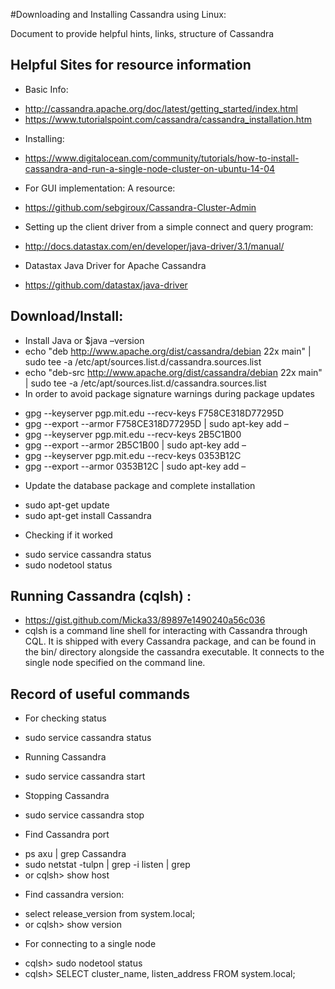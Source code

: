 #Downloading and Installing Cassandra using Linux:

Document to provide helpful hints, links, structure of Cassandra

## Helpful Sites for resource information
+ Basic Info:
 * http://cassandra.apache.org/doc/latest/getting_started/index.html 
 * https://www.tutorialspoint.com/cassandra/cassandra_installation.htm
+ Installing: 
 * https://www.digitalocean.com/community/tutorials/how-to-install-cassandra-and-run-a-single-node-cluster-on-ubuntu-14-04
+ For GUI implementation: A resource: 
 * https://github.com/sebgiroux/Cassandra-Cluster-Admin 
+ Setting up the client driver from a simple connect and query program: 
 * http://docs.datastax.com/en/developer/java-driver/3.1/manual/
+ Datastax Java Driver for Apache Cassandra
 * https://github.com/datastax/java-driver
 
## Download/Install:
+ Install Java or $java –version
+ echo "deb http://www.apache.org/dist/cassandra/debian 22x main" | sudo tee -a /etc/apt/sources.list.d/cassandra.sources.list
+ echo "deb-src http://www.apache.org/dist/cassandra/debian 22x main" | sudo tee -a /etc/apt/sources.list.d/cassandra.sources.list
+ In order to avoid package signature warnings during package updates 
 * gpg --keyserver pgp.mit.edu --recv-keys F758CE318D77295D
 * gpg --export --armor F758CE318D77295D | sudo apt-key add –
 * gpg --keyserver pgp.mit.edu --recv-keys 2B5C1B00
 * gpg --export --armor 2B5C1B00 | sudo apt-key add –
 * gpg --keyserver pgp.mit.edu --recv-keys 0353B12C
 * gpg --export --armor 0353B12C | sudo apt-key add –
+ Update the database package and complete installation
 * sudo apt-get update
 * sudo apt-get install Cassandra
+ Checking if it worked
 * sudo service cassandra status
 * sudo nodetool status

## Running Cassandra (cqlsh) :
+ https://gist.github.com/Micka33/89897e1490240a56c036
+ cqlsh is a command line shell for interacting with Cassandra through CQL. It is shipped with every Cassandra package, and can be found in the bin/ directory alongside the cassandra executable. It connects to the single node specified on the command line.

## Record of useful commands
+ For checking status 
 * sudo service cassandra status
+ Running Cassandra
 * sudo service cassandra start
+ Stopping Cassandra
 * sudo service cassandra stop
+ Find Cassandra port
 * ps axu | grep Cassandra
 * sudo netstat -tulpn | grep -i listen | grep <pid>
 * or cqlsh> show host
+ Find cassandra version: 
 * select release_version from system.local;
 * or cqlsh> show version
+ For connecting to a single node
 * cqlsh> sudo nodetool status
 * cqlsh> SELECT cluster_name, listen_address FROM system.local;


